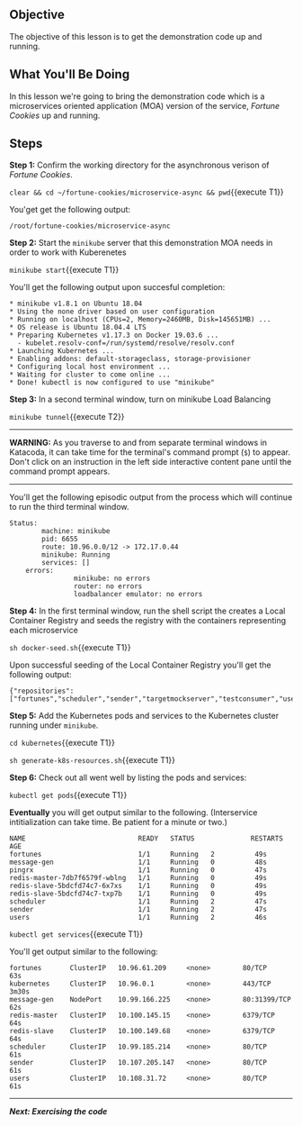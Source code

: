 ## Objective
The objective of this lesson is to get the demonstration code up and running.

## What You'll Be Doing

In this lesson we're going to bring the demonstration code which is a microservices oriented application (MOA) version of the service, *Fortune Cookies* up and running.

## Steps

**Step 1:** Confirm the working directory for the asynchronous verison of *Fortune Cookies*.

`clear && cd ~/fortune-cookies/microservice-async && pwd`{{execute T1}}

You'get get the following output:

`/root/fortune-cookies/microservice-async`

**Step 2:** Start the `minikube` server that this demonstration MOA needs in order to work with Kuberenetes

`minikube start`{{execute T1}}

You'll get the following output upon succesful completion:

```
* minikube v1.8.1 on Ubuntu 18.04
* Using the none driver based on user configuration
* Running on localhost (CPUs=2, Memory=2460MB, Disk=145651MB) ...
* OS release is Ubuntu 18.04.4 LTS
* Preparing Kubernetes v1.17.3 on Docker 19.03.6 ...
  - kubelet.resolv-conf=/run/systemd/resolve/resolv.conf
* Launching Kubernetes ...
* Enabling addons: default-storageclass, storage-provisioner
* Configuring local host environment ...
* Waiting for cluster to come online ...
* Done! kubectl is now configured to use "minikube"

```

**Step 3:** In a second terminal window, turn on minikube Load Balancing

`minikube tunnel`{{execute T2}}

---

**WARNING:** As you traverse to and from separate terminal windows in Katacoda, it can take time for the terminal's command prompt (`$`) to appear. Don't click on an instruction in the left side interactive content pane until the command prompt appears.

---

You'll get the following episodic output from the process which will continue to run the third terminal window.

```
Status:
        machine: minikube
        pid: 6655
        route: 10.96.0.0/12 -> 172.17.0.44
        minikube: Running
        services: []
    errors:
                minikube: no errors
                router: no errors
                loadbalancer emulator: no errors
```


**Step 4:** In the first terminal window, run the shell script the creates a Local Container Registry and seeds the registry with the containers representing each microservice

`sh docker-seed.sh`{{execute T1}}

Upon successful seeding of the Local Container Registry you'll get the following output:

```
{"repositories":["fortunes","scheduler","sender","targetmockserver","testconsumer","users"]}

```

**Step 5:** Add the Kubernetes pods and services to the Kubernetes cluster running under `minikube`.

`cd kubernetes`{{execute T1}}

`sh generate-k8s-resources.sh`{{execute T1}}

**Step 6:** Check out all went well by listing the pods and services:

`kubectl get pods`{{execute T1}}

**Eventually** you will get output similar to the following. (Interservice intitialization can take time. Be patient for a minute or two.)

```
NAME                            READY   STATUS              RESTARTS   AGE
fortunes                        1/1     Running   2          49s
message-gen                     1/1     Running   0          48s
pingrx                          1/1     Running   0          47s
redis-master-7db7f6579f-wblng   1/1     Running   0          49s
redis-slave-5bdcfd74c7-6x7xs    1/1     Running   0          49s
redis-slave-5bdcfd74c7-txp7b    1/1     Running   0          49s
scheduler                       1/1     Running   2          47s
sender                          1/1     Running   2          47s
users                           1/1     Running   2          46s
```

`kubectl get services`{{execute T1}}

You'll get output similar to the following:

```
fortunes       ClusterIP   10.96.61.209     <none>        80/TCP         63s
kubernetes     ClusterIP   10.96.0.1        <none>        443/TCP        3m30s
message-gen    NodePort    10.99.166.225    <none>        80:31399/TCP   62s
redis-master   ClusterIP   10.100.145.15    <none>        6379/TCP       64s
redis-slave    ClusterIP   10.100.149.68    <none>        6379/TCP       64s
scheduler      ClusterIP   10.99.185.214    <none>        80/TCP         61s
sender         ClusterIP   10.107.205.147   <none>        80/TCP         61s
users          ClusterIP   10.108.31.72     <none>        80/TCP         61s

```

---

***Next: Exercising the code***